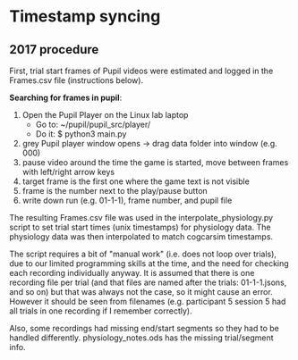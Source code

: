 
# Timestamp syncing

## 2017 procedure

First, trial start frames of Pupil videos were estimated and logged in the Frames.csv file (instructions below).

__Searching for frames in pupil__:

1. Open the Pupil Player on the Linux lab laptop
    - Go to: ~/pupil/pupil\_src/player/
    - Do it: $ python3 main.py
2. grey Pupil player window opens → drag data folder into window (e.g. 000)
3. pause video around the time the game is started, move between frames with left/right arrow keys
4. target frame is the first one where the game text is not visible
5. frame is the number next to the play/pause button
6. write down run (e.g. 01-1-1), frame number, and pupil file


The resulting Frames.csv file was used in the interpolate\_physiology.py script to set trial start times (unix timestamps) for physiology data. The physiology data was then interpolated to match cogcarsim timestamps.

 

The script requires a bit of "manual work" (i.e. does not loop over trials), due to our limited programming skills at the time, and the  need for checking each recording individually anyway. It is assumed that there is one recording file per trial (and that files are named after the trials: 01-1-1.jsons, and so on) but that was always not the case, so it might cause an error. However it should be seen from filenames (e.g. participant 5 session 5 had all trials in one recording if I remember correctly).

 

Also, some recordings had missing end/start segments so they had to be handled differently. physiology\_notes.ods has the missing trial/segment info.  
